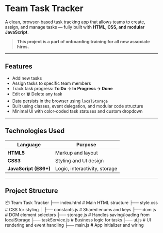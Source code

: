 # Team Task Tracker

A clean, browser-based task tracking app that allows teams to create, assign, and manage tasks — fully built with **HTML, CSS, and modular JavaScript**.

> **This project is a part of onboarding training for all new associate hires.**

---

## Features

- Add new tasks
- Assign tasks to specific team members
- Track task progress: **To Do → In Progress → Done**
- Edit or 🗑️ Delete any task
- Data persists in the browser using `localStorage`
- Built using classes, event delegation, and modular code structure
- Minimal UI with color-coded task statuses and custom dropdown

---

## Technologies Used

| Language     | Purpose                     |
|--------------|------------------------------|
| **HTML5**    | Markup and layout             |
| **CSS3**     | Styling and UI design         |
| **JavaScript (ES6+)** | Logic, interactivity, storage |

---

## Project Structure


📦 Team Task Tracker
├── index.html          # Main HTML structure
├── style.css           # CSS for styling
│
├── constants.js        # Shared enums and keys
├── dom.js              # DOM element selectors
├── storage.js          # Handles saving/loading from localStorage
├── taskService.js      # Business logic for tasks
├── ui.js               # UI rendering and event handling
├── main.js             # App initializer and wiring

